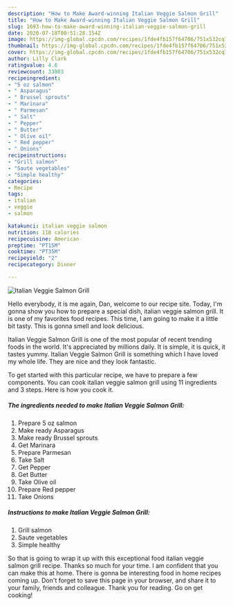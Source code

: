 ```yaml
---
description: "How to Make Award-winning Italian Veggie Salmon Grill"
title: "How to Make Award-winning Italian Veggie Salmon Grill"
slug: 1693-how-to-make-award-winning-italian-veggie-salmon-grill
date: 2020-07-18T00:51:28.154Z
image: https://img-global.cpcdn.com/recipes/1fde4fb157f64706/751x532cq70/italian-veggie-salmon-grill-recipe-main-photo.jpg
thumbnail: https://img-global.cpcdn.com/recipes/1fde4fb157f64706/751x532cq70/italian-veggie-salmon-grill-recipe-main-photo.jpg
cover: https://img-global.cpcdn.com/recipes/1fde4fb157f64706/751x532cq70/italian-veggie-salmon-grill-recipe-main-photo.jpg
author: Lilly Clark
ratingvalue: 4.6
reviewcount: 33803
recipeingredient:
- "5 oz salmon"
- " Asparagus"
- " Brussel sprouts"
- " Marinara"
- " Parmesan"
- " Salt"
- " Pepper"
- " Butter"
- " Olive oil"
- " Red pepper"
- " Onions"
recipeinstructions:
- "Grill salmon"
- "Saute vegetables"
- "Simple healthy"
categories:
- Recipe
tags:
- italian
- veggie
- salmon

katakunci: italian veggie salmon 
nutrition: 118 calories
recipecuisine: American
preptime: "PT15M"
cooktime: "PT35M"
recipeyield: "2"
recipecategory: Dinner

---
```



![Italian Veggie Salmon Grill](https://img-global.cpcdn.com/recipes/1fde4fb157f64706/751x532cq70/italian-veggie-salmon-grill-recipe-main-photo.jpg)

Hello everybody, it is me again, Dan, welcome to our recipe site. Today, I'm gonna show you how to prepare a special dish, italian veggie salmon grill. It is one of my favorites food recipes. This time, I am going to make it a little bit tasty. This is gonna smell and look delicious.



Italian Veggie Salmon Grill is one of the most popular of recent trending foods in the world. It's appreciated by millions daily. It is simple, it is quick, it tastes yummy. Italian Veggie Salmon Grill is something which I have loved my whole life. They are nice and they look fantastic.


To get started with this particular recipe, we have to prepare a few components. You can cook italian veggie salmon grill using 11 ingredients and 3 steps. Here is how you cook it.

<!--inarticleads1-->

##### The ingredients needed to make Italian Veggie Salmon Grill:

1. Prepare 5 oz salmon
1. Make ready  Asparagus
1. Make ready  Brussel sprouts
1. Get  Marinara
1. Prepare  Parmesan
1. Take  Salt
1. Get  Pepper
1. Get  Butter
1. Take  Olive oil
1. Prepare  Red pepper
1. Take  Onions




<!--inarticleads2-->

##### Instructions to make Italian Veggie Salmon Grill:

1. Grill salmon
1. Saute vegetables
1. Simple healthy




So that is going to wrap it up with this exceptional food italian veggie salmon grill recipe. Thanks so much for your time. I am confident that you can make this at home. There is gonna be interesting food in home recipes coming up. Don't forget to save this page in your browser, and share it to your family, friends and colleague. Thank you for reading. Go on get cooking!

